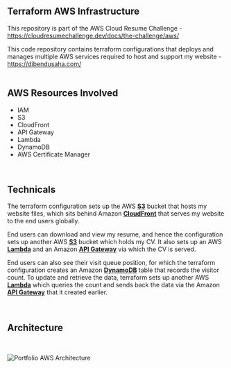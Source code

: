 ## Terraform AWS Infrastructure
This repository is part of the AWS Cloud Resume Challenge - <br />
https://cloudresumechallenge.dev/docs/the-challenge/aws/

This code repository contains terraform configurations that deploys and manages multiple AWS services required to host and support my website - <br />https://dibendusaha.com/
<br />
<br />

## AWS Resources Involved
- IAM
- S3
- CloudFront
- API Gateway
- Lambda
- DynamoDB
- AWS Certificate Manager
<br />

## Technicals
The terraform configuration sets up the AWS <ins>**S3**</ins> bucket that hosts my website files, which sits behind Amazon <ins>**CloudFront**</ins> that serves my website to the end users globally.

End users can download and view my resume, and hence the configuration sets up another AWS <ins>**S3**</ins> bucket which holds my CV. It also sets up an AWS <ins>**Lambda**</ins> and an Amazon <ins>**API Gateway**</ins> via which the CV is served.

End users can also see their visit queue position, for which the terraform configuration creates an Amazon <ins>**DynamoDB**</ins> table that records the visitor count. To update and retrieve the data, terraform sets up another AWS <ins>**Lambda**</ins> which queries the count and sends back the data via the Amazon <ins>**API Gateway**</ins> that it created earlier.

<br />

## Architecture
<br />


![Portfolio AWS Architecture](https://github.com/user-attachments/assets/561bd798-18f7-4d14-8da3-b11b2b756188)
